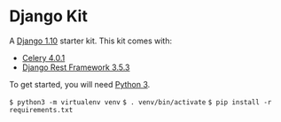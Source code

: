 # Django Kit
A [Django 1.10](https://www.djangoproject.com/) starter kit.
This kit comes with:
* [Celery 4.0.1](http://www.celeryproject.org/)
* [Django Rest Framework 3.5.3](http://www.django-rest-framework.org/)

To get started, you will need [Python 3](https://www.python.org/).

`$ python3 -m virtualenv venv`
`$ . venv/bin/activate`
`$ pip install -r requirements.txt`
